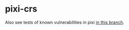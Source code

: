 # pixi-crs

Also see tests of known vulnerabilities in pixi [in this branch](https://github.com/DevSlop/pixi-crs/tree/test-pixi-vulnerabilities).


